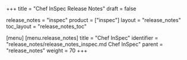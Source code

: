 +++
title = "Chef InSpec Release Notes"
draft = false

release_notes = "inspec"
product = ["inspec"]
layout = "release_notes"
toc_layout = "release_notes_toc"

[menu]
  [menu.release_notes]
    title = "Chef InSpec"
    identifier = "release_notes/release_notes_inspec.md Chef InSpec"
    parent = "release_notes"
    weight = 70
+++